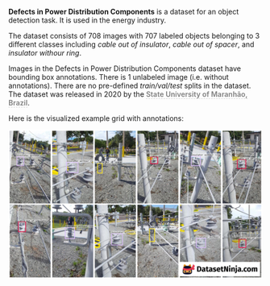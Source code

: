 **Defects in Power Distribution Components** is a dataset for an object detection task. It is used in the energy industry. 

The dataset consists of 708 images with 707 labeled objects belonging to 3 different classes including *cable out of insulator*, *cable out of spacer*, and *insulator withour ring*.

Images in the Defects in Power Distribution Components dataset have bounding box annotations. There is 1 unlabeled image (i.e. without annotations). There are no pre-defined <i>train/val/test</i> splits in the dataset. The dataset was released in 2020 by the <span style="font-weight: 600; color: grey; border-bottom: 1px dashed #d3d3d3;">State University of Maranhão, Brazil</span>.

Here is the visualized example grid with annotations:

<img src="https://github.com/dataset-ninja/defects-power-distribution/raw/main/visualizations/horizontal_grid.png">
